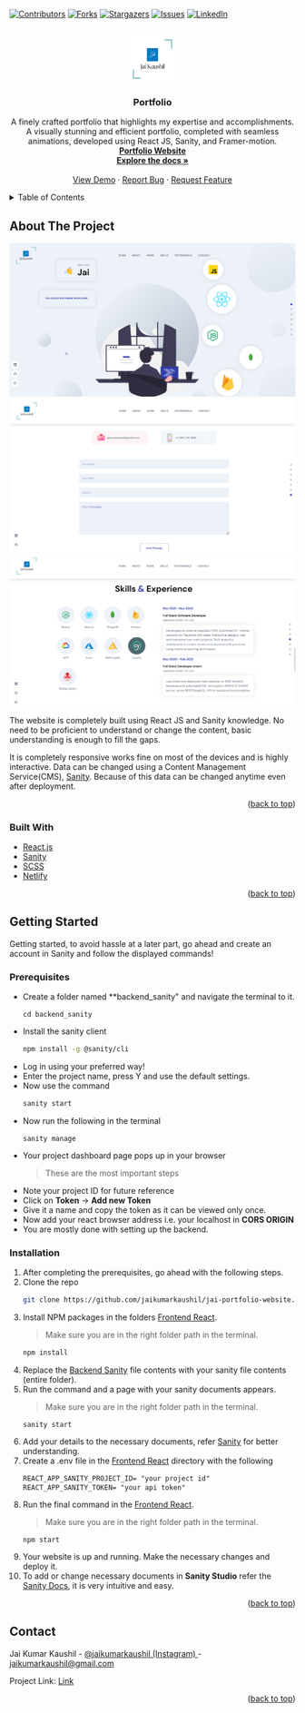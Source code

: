 <div id="top"></div>
<!--
*** Thanks for checking out the Best-README-Template. If you have a suggestion
*** That would make this better, please fork the repo and create a pull request
*** or simply open an issue with the tag "enhancement".
*** Don't forget to give the project a star!
*** Thanks again! Now go create something AMAZING! :D
-->

<!-- PROJECT SHIELDS -->
<!--
*** I'm using markdown "reference style" links for readability.
*** Reference links are enclosed in brackets [ ] instead of parentheses ( ).
*** See the bottom of this document for the declaration of the reference variables
*** for contributors-url, forks-url, etc. This is an optional, concise syntax you may use.
*** https://www.markdownguide.org/basic-syntax/#reference-style-links
-->

[![Contributors][contributors-shield]][contributors-url]
[![Forks][forks-shield]][forks-url]
[![Stargazers][stars-shield]][stars-url]
[![Issues][issues-shield]][issues-url]
[![LinkedIn][linkedin-shield]][linkedin-url]

<!-- PROJECT LOGO -->
<br />
<div align="center">
  <a href="https://github.com/jaikumarkaushil/personal-portfolio">
    <img src="frontend_react/src/assets/logo.png" alt="Logo" width="80" height="80">
  </a>

<h3 align="center">Portfolio</h3>

  <p align="center">
    A finely crafted portfolio that highlights my expertise and accomplishments. A visually stunning and efficient portfolio, completed with seamless animations, developed using React JS, Sanity, and Framer-motion.
    <br />
    <a href="https://jai-kaushil.tech/" target="_blank"><strong>Portfolio Website</strong></a>
    <br />
    <a href="https://github.com/jaikumarkaushil/jai-portfolio-website"><strong>Explore the docs »</strong></a>
    <br />
    <br />
    <a href="https://jai-kaushil.tech/" target="_blank">View Demo</a>
    ·
    <a href="https://github.com/jaikumarkaushil/jai-portfolio-website/issues">Report Bug</a>
    ·
    <a href="https://github.com/jaikumarkaushil/jai-portfolio-website/issues">Request Feature</a>
  </p>
</div>

<!-- TABLE OF CONTENTS -->
<details>
  <summary>Table of Contents</summary>
  <ol>
    <li>
      <a href="#about-the-project">About The Project</a>
      <ul>
        <li><a href="#built-with">Built With</a></li>
      </ul>
    </li>
    <li>
      <a href="#getting-started">Getting Started</a>
      <ul>
        <li><a href="#prerequisites">Prerequisites</a></li>
        <li><a href="#installation">Installation</a></li>
      </ul>
    </li>
    <li><a href="#usage">Usage</a></li>
    <li><a href="#roadmap">Roadmap</a></li>
    <li><a href="#contact">Contact</a></li>
    <li><a href="#acknowledgments">Acknowledgments</a></li>
  </ol>
</details>

<!-- ABOUT THE PROJECT -->

## About The Project

[![Home Page][product-screenshot-1]](https://jai-kaushil.tech)
[![Skills Page][product-screenshot-2]](https://jai-kaushil.tech/#skills)
[![Contact Page][product-screenshot-3]](https://jai-kaushil.tech/#contact)

The website is completely built using React JS and Sanity knowledge. No need to be proficient to understand or change the content, basic understanding is enough to fill the gaps.

It is completely responsive works fine on most of the devices and is highly interactive. Data can be changed using a Content Management Service(CMS), [Sanity](https://www.sanity.io/). Because of this data can be changed anytime even after deployment.

<p align="right">(<a href="#top">back to top</a>)</p>

### Built With

- [React.js](https://reactjs.org/)
- [Sanity](https://www.sanity.io/)
- [SCSS](https://sass-lang.com/)
- [Netlify](https://www.netlify.com/)

<p align="right">(<a href="#top">back to top</a>)</p>

<!-- GETTING STARTED -->

## Getting Started

Getting started, to avoid hassle at a later part, go ahead and create an account in Sanity and follow the displayed commands!

### Prerequisites

- Create a folder named \*\*backend_sanity" and navigate the terminal to it.
  ```
  cd backend_sanity
  ```
- Install the sanity client
  ```sh
  npm install -g @sanity/cli
  ```
- Log in using your preferred way!
- Enter the project name, press Y and use the default settings.
- Now use the command
  ```sh
  sanity start
  ```
- Now run the following in the terminal
  ```
  sanity manage
  ```
- Your project dashboard page pops up in your browser
  > These are the most important steps
- Note your project ID for future reference
- Click on **Token** -> **Add new Token**
- Give it a name and copy the token as it can be viewed only once.
- Now add your react browser address i.e. your localhost in **CORS ORIGIN**
- You are mostly done with setting up the backend.

### Installation

1. After completing the prerequisites, go ahead with the following steps.
2. Clone the repo
   ```sh
   git clone https://github.com/jaikumarkaushil/jai-portfolio-website.git
   ```
3. Install NPM packages in the folders [Frontend React](/frontend_react).
   > Make sure you are in the right folder path in the terminal.
   ```sh
   npm install
   ```
4. Replace the [Backend Sanity](/portfolio_backend) file contents with your sanity file contents (entire folder).
5. Run the command and a page with your sanity documents appears.
   > Make sure you are in the right folder path in the terminal.
   ```
   sanity start
   ```
6. Add your details to the necessary documents, refer [Sanity](https://www.sanity.io/docs) for better understanding.
7. Create a .env file in the [Frontend React](/frontend_react) directory with the following
   ```
   REACT_APP_SANITY_PROJECT_ID= "your project id"
   REACT_APP_SANITY_TOKEN= "your api token"
   ```
8. Run the final command in the [Frontend React](/frontend_react).
   > Make sure you are in the right folder path in the terminal.
   ```
   npm start
   ```
9. Your website is up and running. Make the necessary changes and deploy it.
10. To add or change necessary documents in **Sanity Studio** refer the [Sanity Docs](https://sanity.io/docs), it is very intuitive and easy.

<p align="right">(<a href="#top">back to top</a>)</p>

<!-- CONTACT -->

## Contact

Jai Kumar Kaushil - [@jaikumarkaushil (Instagram) ](https://instagram.com/jaikumarkaushill) - jaikumarkaushil@gmail.com

Project Link: [Link](https://jai-kaushil.tech/)

<p align="right">(<a href="#top">back to top</a>)</p>

<!-- MARKDOWN LINKS & IMAGES -->
<!-- https://www.markdownguide.org/basic-syntax/#reference-style-links -->

[contributors-shield]: https://img.shields.io/github/contributors/jaikumarkaushil/jai-portfolio-website.svg?style=for-the-badge
[contributors-url]: https://github.com/jaikumarkaushil/jai-portfolio-website/graphs/contributors
[forks-shield]: https://img.shields.io/github/forks/jaikumarkaushil/jai-portfolio-website.svg?style=for-the-badge
[forks-url]: https://github.com/jaikumarkaushil/jai-portfolio-website/network/members
[stars-shield]: https://img.shields.io/github/stars/jaikumarkaushil/jai-portfolio-website.svg?style=for-the-badge
[stars-url]: https://github.com/jaikumarkaushil/jai-portfolio-website/stargazers
[issues-shield]: https://img.shields.io/github/issues/jaikumarkaushil/jai-portfolio-website.svg?style=for-the-badge
[issues-url]: https://github.com/jaikumarkaushil/jai-portfolio-website/issues
[license-shield]: https://img.shields.io/github/license/jaikumarkaushil/jai-portfolio-website.svg?style=for-the-badge
[license-url]: https://github.com/jaikumarkaushil/jai-portfolio-website/blob/master/LICENSE.txt
[linkedin-shield]: https://img.shields.io/badge/-LinkedIn-black.svg?style=for-the-badge&logo=linkedin&colorB=555
[linkedin-url]: https://linkedin.com/in/jai-kumar-kaushil
[product-screenshot-1]: images/home-page.png
[product-screenshot-2]: images/contact-page.png
[product-screenshot-3]: images/skills-page.png
